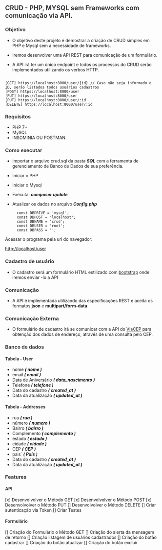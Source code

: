


<h2 style="color:#393c3f">  CRUD - PHP, MYSQL sem Frameworks com comunicação via API. </h2>

<h3 style="color:#393c3f"> Objetivo </h3>

- O objetivo deste projeto é demostrar a criação de CRUD simples em PHP e Mysql sem a necessidade de frameworks.

 - Iremos desenvolver uma  API REST para comunicação de um formulário. 

 - A API irá ter um único endpoint e todos os processos do CRUD serão implementados utilizando os verbos HTTP.
```url

[GET] https://localhost:8000/user/{id} // Caso não seja informado o ID, serão listados todos usuários cadastros
[POST] https://localhost:8000/user
[PUT] https://localhost:8000/user
[PUT] https://localhost:8000/user/:id
[DELETE] https://localhost:8000/user/:id
```

<h3 style="color:#393c3f"> Requisitos </h3>

 - PHP 7+ 
 - MySQL
 - INSOMINIA OU POSTMAN

<h3 style="color:#393c3f"> Como executar </h3> 

 - Importar o arquivo crud.sql da pasta ***SQL*** com a ferramenta de gerenciamento de Banco de Dados de sua preferência.

-  Iniciar o PHP 
-  Iniciar o Mysql
-  Executa: ***composer update***
- Atualizar os dados no arquivo ***Config.php***
        
        const DBDRIVE = 'mysql';
        const DBHOST = 'localhost';
        const DBNAME = 'crud';
        const DBUSER = 'root';
        const DBPASS = '';

Acessar o programa pela url do navegador: 

[http://localhost/user](http://localhost:8000/user)


<h3 style="color:#393c3f"> Cadastro de usuário </h3>

- O cadastro será um formulário HTML estilizado com [bootstrap](https://getbootstrap.com/) 
onde iremos enviar -lo a  API

<h3 style="color:#393c3f"> Comunicação </h3>

- A API é implementada utilizando das especificações REST e aceita os formatos **json** e **multipart/form-data**

<h3 style="color:#393c3f"> Comunicação Externa </h3>
 
 - O formulário de cadastro irá se comunicar com a API do [ViaCEP](https://viacep.com.br/) para obtenção dos dados de endereço, através de uma consulta pelo CEP.


<h3 style="color:#393c3f"> Banco de dados </h3>

<h4 style="color:#393c3f"> Tabela - User </h4>

- nome       ***( nome )***
- email      ***( email )***
- Data de Aniversário   ***( data_nascimento )***
- Telefone      ***( telefone )***
- Data do cadastro  ***( created_at )***
- Data da atualização  ***( updated_at )***

<h4 style="color:#393c3f"> Tabela - Addresses</h4>

- rua      ***( rua )***
- número      ***( numero )***
- Bairro    ***( bairro )***
- Complemento  ***( complemento )***
- estado      ***( estado )***
- cidade        ***( cidade )***
- CEP   ***( CEP )***
- pais`    ***( País )***
- Data do cadastro  ***( created_at )***
- Data da atualização  ***( updated_at )***

<h3 style="color:#393c3f">Features</h3>

<h4 style="color:#393c3f"> API</h4>

 [x] Desenvolvolver o Método GET
 [x] Desenvolvolver o Método POST
 [x] Desenvolvolver o Método PUT
 [] Desenvolvolver o Método DELETE
 [] Criar autenticação via Token
 [] Criar Testes 

 <h4 style="color:#393c3f">Formulário</h4>

 [] Criação do Formulário o Método GET
 [] Criação do alerta da mensagem de retorno
 [] Criação listagem de usuários cadastrados
 [] Criação do botão cadastrar
 [] Criação do botão atualizar
 [] Criação do botão excluir
